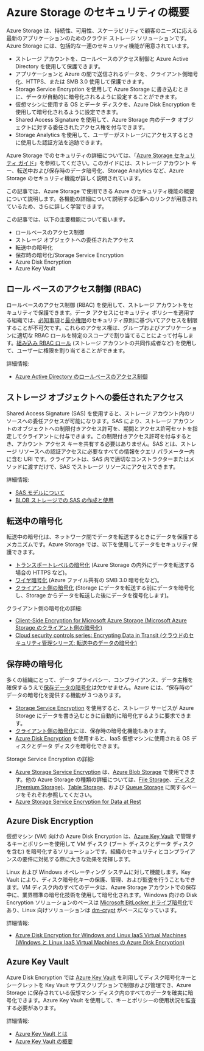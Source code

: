 <properties
   pageTitle="Azure Storage のセキュリティの概要 | Microsoft Azure"
   description=" Azure Storage は、持続性、可用性、スケーラビリティで顧客のニーズに応える最新のアプリケーションのためのクラウド ストレージ ソリューションです。この記事では、Azure Storage で使用できる Azure のコア セキュリティ機能の概要について説明します。"
   services="security"
   documentationCenter="na"
   authors="TerryLanfear"
   manager="MBaldwin"
   editor="TomSh"/>

<tags
   ms.service="security"
   ms.devlang="na"
   ms.topic="article"
   ms.tgt_pltfrm="na"
   ms.workload="na"
   ms.date="09/16/2016"
   ms.author="terrylan"/>

# Azure Storage のセキュリティの概要

Azure Storage は、持続性、可用性、スケーラビリティで顧客のニーズに応える最新のアプリケーションのためのクラウド ストレージ ソリューションです。Azure Storage には、包括的な一連のセキュリティ機能が用意されています。

- ストレージ アカウントを、ロールベースのアクセス制御と Azure Active Directory を使用して保護できます。
- アプリケーションと Azure の間で送信されるデータを、クライアント側暗号化、HTTPS、または SMB 3.0 使用して保護できます。
- Storage Service Encryption を使用して Azure Storage に書き込むときに、データが自動的に暗号化されるように設定することができます。
- 仮想マシンに使用する OS とデータ ディスクを、Azure Disk Encryption を使用して暗号化されるように設定できます。
- Shared Access Signature を使用して、Azure Storage 内のデータ オブジェクトに対する委任されたアクセス権を付与できます。
- Storage Analytics を使用して、ユーザーがストレージにアクセスするときに使用した認証方法を追跡できます。

Azure Storage でのセキュリティの詳細については、「[Azure Storage セキュリティ ガイド](../storage/storage-security-guide.md)」を参照してください。このガイドには、ストレージ アカウント キー、転送中および保存時のデータ暗号化、Storage Analytics など、Azure Storage のセキュリティ機能が詳しく説明されています。

この記事では、Azure Storage で使用できる Azure のセキュリティ機能の概要について説明します。各機能の詳細について説明する記事へのリンクが用意されているため、さらに詳しく学習できます。

この記事では、以下の主要機能について扱います。

- ロールベースのアクセス制御
- ストレージ オブジェクトへの委任されたアクセス
- 転送中の暗号化
- 保存時の暗号化/Storage Service Encryption
- Azure Disk Encryption
- Azure Key Vault

## ロール ベースのアクセス制御 (RBAC)

ロールベースのアクセス制御 (RBAC) を使用して、ストレージ アカウントをセキュリティで保護できます。データ アクセスにセキュリティ ポリシーを適用する組織では、[必知事項](https://en.wikipedia.org/wiki/Need_to_know)と[最小権限](https://en.wikipedia.org/wiki/Principle_of_least_privilege)のセキュリティ原則に基づいてアクセスを制限することが不可欠です。これらのアクセス権は、グループおよびアプリケーションに適切な RBAC ロールを特定のスコープで割り当てることによって付与します。[組み込み RBAC ロール](../active-directory/role-based-access-built-in-roles.md) (ストレージ アカウントの共同作成者など) を使用して、ユーザーに権限を割り当てることができます。

詳細情報:

- [Azure Active Directory のロールベースのアクセス制御](../active-directory/role-based-access-control-configure.md)

## ストレージ オブジェクトへの委任されたアクセス

Shared Access Signature (SAS) を使用すると、ストレージ アカウント内のリソースへの委任アクセスが可能になります。SAS により、ストレージ アカウントのオブジェクトへの制限付きアクセス許可を、期間とアクセス許可セットを指定してクライアントに付与できます。この制限付きアクセス許可を付与するとき、アカウント アクセス キーを共有する必要はありません。SAS とは、ストレージ リソースへの認証アクセスに必要なすべての情報をクエリ パラメーター内に含む URI です。クライアントは、SAS 内で適切なコンストラクターまたはメソッドに渡すだけで、SAS でストレージ リソースにアクセスできます。

詳細情報:

- [SAS モデルについて](../storage/storage-dotnet-shared-access-signature-part-1.md)
- [BLOB ストレージでの SAS の作成と使用](../storage/storage-dotnet-shared-access-signature-part-2.md)

## 転送中の暗号化
転送中の暗号化は、ネットワーク間でデータを転送するときにデータを保護するメカニズムです。Azure Storage では、以下を使用してデータをセキュリティ保護できます。

- [トランスポートレベルの暗号化](../storage/storage-security-guide.md#encryption-in-transit) (Azure Storage の内外にデータを転送する場合の HTTPS など)。
- [ワイヤ暗号化](../storage/storage-security-guide.md#using-encryption-during-transit-with-azure-file-shares) (Azure ファイル共有の SMB 3.0 暗号化など)。
- [クライアント側の暗号化](../storage/storage-security-guide.md#using-client-side-encryption-to-secure-data-that-you-send-to-storage) (Storage にデータを転送する前にデータを暗号化し、Storage からデータを転送した後にデータを復号化します)。

クライアント側の暗号化の詳細:

- [Client-Side Encryption for Microsoft Azure Storage (Microsoft Azure Storage のクライアント側の暗号化)](https://blogs.msdn.microsoft.com/windowsazurestorage/2015/04/28/client-side-encryption-for-microsoft-azure-storage-preview/)
- [Cloud security controls series: Encrypting Data in Transit (クラウドのセキュリティ管理シリーズ: 転送中のデータの暗号化)](http://blogs.microsoft.com/cybertrust/2015/08/10/cloud-security-controls-series-encrypting-data-in-transit/)

## 保存時の暗号化

多くの組織にとって、データ プライバシー、コンプライアンス、データ主権を確保するうえで[保存データの暗号化](https://blogs.microsoft.com/cybertrust/2015/09/10/cloud-security-controls-series-encrypting-data-at-rest/)は欠かせません。Azure には、“保存時の“ データの暗号化を提供する機能が 3 つあります。

- [Storage Service Encryption](../storage/storage-security-guide.md#encryption-at-rest) を使用すると、ストレージ サービスが Azure Storage にデータを書き込むときに自動的に暗号化するように要求できます。
- [クライアント側の暗号化](../storage/storage-security-guide.md#client-side-encryption)には、保存時の暗号化機能もあります。
- [Azure Disk Encryption](../storage/storage-security-guide.md#using-azure-disk-encryption-to-encrypt-disks-used-by-your-virtual-machines) を使用すると、IaaS 仮想マシンに使用される OS ディスクとデータ ディスクを暗号化できます。

Storage Service Encryption の詳細:

- [Azure Storage Service Encryption](https://azure.microsoft.com/services/storage/) は、[Azure Blob Storage](https://azure.microsoft.com/services/storage/blobs/) で使用できます。他の Azure Storage の種類の詳細については、[File Storage](https://azure.microsoft.com/services/storage/files/)、[ディスク (Premium Storage)](https://azure.microsoft.com/services/storage/premium-storage/)、[Table Storage](https://azure.microsoft.com/services/storage/tables/)、および [Queue Storage](https://azure.microsoft.com/services/storage/queues/) に関するページをそれぞれ参照してください。
- [Azure Storage Service Encryption for Data at Rest](../storage/storage-service-encryption.md)

## Azure Disk Encryption

仮想マシン (VM) 向けの Azure Disk Encryption は、[Azure Key Vault](https://azure.microsoft.com/services/key-vault/) で管理するキーとポリシーを使用して VM ディスク (ブート ディスクとデータ ディスクを含む) を暗号化するソリューションです。組織のセキュリティとコンプライアンスの要件に対処する際に大きな効果を発揮します。

Linux および Windows オペレーティング システムに対して機能します。Key Vault により、ディスク暗号化キーの保護、管理、および監査を行うこともできます。VM ディスク内のすべてのデータは、Azure Storage アカウントでの保存中に、業界標準の暗号化技術を使用して暗号化されます。Windows 向けの Disk Encryption ソリューションのベースは [Microsoft BitLocker ドライブ暗号化](https://technet.microsoft.com/library/cc732774.aspx)であり、Linux 向けソリューションは [dm-crypt](https://en.wikipedia.org/wiki/Dm-crypt) がベースになっています。

詳細情報:

- [Azure Disk Encryption for Windows and Linux IaaS Virtual Machines (Windows と Linux IaaS Virtual Machines の Azure Disk Encryption)](https://gallery.technet.microsoft.com/Azure-Disk-Encryption-for-a0018eb0)

## Azure Key Vault

Azure Disk Encryption では [Azure Key Vault](https://azure.microsoft.com/services/key-vault/) を利用してディスク暗号化キーとシークレットを Key Vault サブスクリプションで制御および管理でき、Azure Storage に保存されている仮想マシン ディスク内のすべてのデータを確実に暗号化できます。Azure Key Vault を使用して、キーとポリシーの使用状況を監査する必要があります。

詳細情報:

- [Azure Key Vault とは](../key-vault/key-vault-whatis.md)
- [Azure Key Vault の概要](../key-vault/key-vault-get-started.md)

<!---HONumber=AcomDC_0921_2016-->